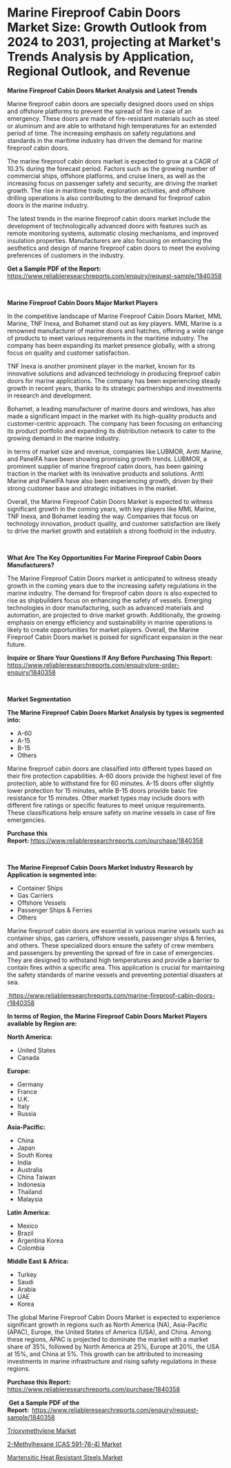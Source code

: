 <p><h1>Marine Fireproof Cabin Doors Market Size: Growth Outlook from 2024 to 2031, projecting at Market's Trends Analysis by Application, Regional Outlook, and Revenue</h1></p><p><strong>Marine Fireproof Cabin Doors Market Analysis and Latest Trends</strong></p>
<p><p>Marine fireproof cabin doors are specially designed doors used on ships and offshore platforms to prevent the spread of fire in case of an emergency. These doors are made of fire-resistant materials such as steel or aluminum and are able to withstand high temperatures for an extended period of time. The increasing emphasis on safety regulations and standards in the maritime industry has driven the demand for marine fireproof cabin doors.</p><p>The marine fireproof cabin doors market is expected to grow at a CAGR of 10.3% during the forecast period. Factors such as the growing number of commercial ships, offshore platforms, and cruise liners, as well as the increasing focus on passenger safety and security, are driving the market growth. The rise in maritime trade, exploration activities, and offshore drilling operations is also contributing to the demand for fireproof cabin doors in the marine industry.</p><p>The latest trends in the marine fireproof cabin doors market include the development of technologically advanced doors with features such as remote monitoring systems, automatic closing mechanisms, and improved insulation properties. Manufacturers are also focusing on enhancing the aesthetics and design of marine fireproof cabin doors to meet the evolving preferences of customers in the industry.</p></p>
<p><strong>Get a Sample PDF of the Report:&nbsp;</strong> <a href="https://www.reliableresearchreports.com/enquiry/request-sample/1840358">https://www.reliableresearchreports.com/enquiry/request-sample/1840358</a></p>
<p>&nbsp;</p>
<p><strong>Marine Fireproof Cabin Doors Major Market Players</strong></p>
<p><p>In the competitive landscape of Marine Fireproof Cabin Doors Market, MML Marine, TNF Inexa, and Bohamet stand out as key players. MML Marine is a renowned manufacturer of marine doors and hatches, offering a wide range of products to meet various requirements in the maritime industry. The company has been expanding its market presence globally, with a strong focus on quality and customer satisfaction.</p><p>TNF Inexa is another prominent player in the market, known for its innovative solutions and advanced technology in producing fireproof cabin doors for marine applications. The company has been experiencing steady growth in recent years, thanks to its strategic partnerships and investments in research and development.</p><p>Bohamet, a leading manufacturer of marine doors and windows, has also made a significant impact in the market with its high-quality products and customer-centric approach. The company has been focusing on enhancing its product portfolio and expanding its distribution network to cater to the growing demand in the marine industry.</p><p>In terms of market size and revenue, companies like LUBMOR, Antti Marine, and PanelFA have been showing promising growth trends. LUBMOR, a prominent supplier of marine fireproof cabin doors, has been gaining traction in the market with its innovative products and solutions. Antti Marine and PanelFA have also been experiencing growth, driven by their strong customer base and strategic initiatives in the market.</p><p>Overall, the Marine Fireproof Cabin Doors Market is expected to witness significant growth in the coming years, with key players like MML Marine, TNF Inexa, and Bohamet leading the way. Companies that focus on technology innovation, product quality, and customer satisfaction are likely to drive the market growth and establish a strong foothold in the industry.</p></p>
<p>&nbsp;</p>
<p><strong>What Are The Key Opportunities For Marine Fireproof Cabin Doors Manufacturers?</strong></p>
<p><p>The Marine Fireproof Cabin Doors market is anticipated to witness steady growth in the coming years due to the increasing safety regulations in the marine industry. The demand for fireproof cabin doors is also expected to rise as shipbuilders focus on enhancing the safety of vessels. Emerging technologies in door manufacturing, such as advanced materials and automation, are projected to drive market growth. Additionally, the growing emphasis on energy efficiency and sustainability in marine operations is likely to create opportunities for market players. Overall, the Marine Fireproof Cabin Doors market is poised for significant expansion in the near future.</p></p>
<p><strong>Inquire or Share Your Questions If Any Before Purchasing This Report:</strong> <a href="https://www.reliableresearchreports.com/enquiry/pre-order-enquiry/1840358">https://www.reliableresearchreports.com/enquiry/pre-order-enquiry/1840358</a></p>
<p>&nbsp;</p>
<p><strong>Market Segmentation</strong></p>
<p><strong>The Marine Fireproof Cabin Doors Market Analysis by types is segmented into:</strong></p>
<p><ul><li>A-60</li><li>A-15</li><li>B-15</li><li>Others</li></ul></p>
<p><p>Marine fireproof cabin doors are classified into different types based on their fire protection capabilities. A-60 doors provide the highest level of fire protection, able to withstand fire for 60 minutes. A-15 doors offer slightly lower protection for 15 minutes, while B-15 doors provide basic fire resistance for 15 minutes. Other market types may include doors with different fire ratings or specific features to meet unique requirements. These classifications help ensure safety on marine vessels in case of fire emergencies.</p></p>
<p><strong>Purchase this Report:&nbsp;</strong><a href="https://www.reliableresearchreports.com/purchase/1840358">https://www.reliableresearchreports.com/purchase/1840358</a></p>
<p>&nbsp;</p>
<p><strong>The Marine Fireproof Cabin Doors Market Industry Research by Application is segmented into:</strong></p>
<p><ul><li>Container Ships</li><li>Gas Carriers</li><li>Offshore Vessels</li><li>Passenger Ships & Ferries</li><li>Others</li></ul></p>
<p><p>Marine fireproof cabin doors are essential in various marine vessels such as container ships, gas carriers, offshore vessels, passenger ships & ferries, and others. These specialized doors ensure the safety of crew members and passengers by preventing the spread of fire in case of emergencies. They are designed to withstand high temperatures and provide a barrier to contain fires within a specific area. This application is crucial for maintaining the safety standards of marine vessels and preventing potential disasters at sea.</p></p>
<p><a href="https://www.reliableresearchreports.com/marine-fireproof-cabin-doors-r1840358">&nbsp;https://www.reliableresearchreports.com/marine-fireproof-cabin-doors-r1840358</a></p>
<p><strong>In terms of Region, the Marine Fireproof Cabin Doors Market Players available by Region are:</strong></p>
<p>
    <p> <strong> North America: </strong>
        <ul>
            <li>United States</li>
            <li>Canada</li>
        </ul>
        </p> 
    <p> <strong> Europe: </strong>
        <ul>
            <li>Germany</li>
            <li>France</li>
            <li>U.K.</li>
            <li>Italy</li>
            <li>Russia</li>
        </ul>
        </p> 
    <p> <strong> Asia-Pacific: </strong>
        <ul>
            <li>China</li>
            <li>Japan</li>
            <li>South Korea</li>
            <li>India</li>
            <li>Australia</li>
            <li>China Taiwan</li>
            <li>Indonesia</li>
            <li>Thailand</li>
            <li>Malaysia</li>
        </ul>
        </p> 
    <p> <strong> Latin America: </strong>
        <ul>
            <li>Mexico</li>
            <li>Brazil</li>
            <li>Argentina Korea</li>
            <li>Colombia</li>
        </ul>
        </p> 
    <p> <strong> Middle East & Africa: </strong>
        <ul>
            <li>Turkey</li>
            <li>Saudi</li>
            <li>Arabia</li>
            <li>UAE</li>
            <li>Korea</li>
        </ul>
    </p>
    </p>
<p><p>The global Marine Fireproof Cabin Doors Market is expected to experience significant growth in regions such as North America (NA), Asia-Pacific (APAC), Europe, the United States of America (USA), and China. Among these regions, APAC is projected to dominate the market with a market share of 35%, followed by North America at 25%, Europe at 20%, the USA at 15%, and China at 5%. This growth can be attributed to increasing investments in marine infrastructure and rising safety regulations in these regions.</p></p>
<p><strong>Purchase this Report: </strong><a href="https://www.reliableresearchreports.com/purchase/1840358">https://www.reliableresearchreports.com/purchase/1840358</a></p>
<p>&nbsp;<strong>Get a Sample PDF of the Report:&nbsp;&nbsp;</strong><a href="https://www.reliableresearchreports.com/enquiry/request-sample/1840358">https://www.reliableresearchreports.com/enquiry/request-sample/1840358</a></p>
<p><strong></strong></p>
<p><p><a href="https://issuu.com/reportprime-2/docs/trioxymethylene-market-size-2030.pptx">Trioxymethylene Market</a></p><p><a href="https://www.linkedin.com/pulse/2-methylhexane-cas-591-76-4-market-size-growth-segmentation-4v1nf?trackingId=7sW6vQmi7hE%2BmKO5RSpmjQ%3D%3D">2-Methylhexane (CAS 591-76-4) Market</a></p><p><a href="https://www.linkedin.com/pulse/martensitic-heat-resistant-steels-market-size-global-industry-6t7if?trackingId=ihfrd6rtOxvolDc7NmnlVw%3D%3D">Martensitic Heat Resistant Steels Market</a></p></p>